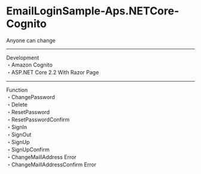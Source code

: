 # EmailLoginSample-Aps.NETCore-Cognito
Anyone can change
***
Development  
・Amazon Cognito    
・ASP.NET Core 2.2 With Razor Page     
***
Function    
・ChangePassword  
・Delete  
・ResetPassword  
・ResetPasswordConfirm  
・SignIn  
・SignOut  
・SignUp  
・SignUpConfirm  
・ChangeMaillAddress Error  
・ChangeMaillAddressConfirm Error  
